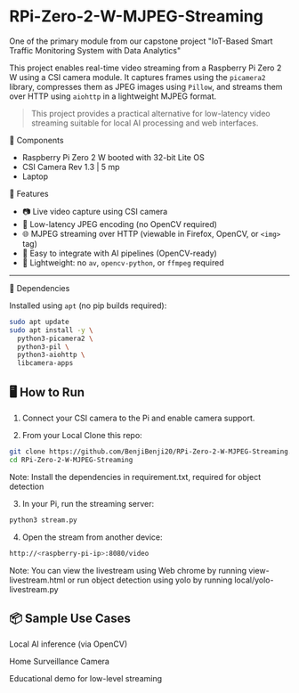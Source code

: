 # RPi-Zero-2-W-MJPEG-Streaming
One of the primary module from our capstone project "IoT-Based Smart Traffic Monitoring System with Data Analytics"

This project enables real-time video streaming from a Raspberry Pi Zero 2 W using a CSI camera module. 
It captures frames using the `picamera2` library, compresses them as JPEG images using `Pillow`, and streams them over HTTP using `aiohttp` in a lightweight MJPEG format.

> This project provides a practical alternative for low-latency video streaming suitable for local AI processing and web interfaces.

🧩 Components

- Raspberry Pi Zero 2 W booted with 32-bit Lite OS
- CSI Camera Rev 1.3 | 5 mp
- Laptop


🚀 Features

- 📷 Live video capture using CSI camera
- 🧠 Low-latency JPEG encoding (no OpenCV required)
- 🌐 MJPEG streaming over HTTP (viewable in Firefox, OpenCV, or `<img>` tag)
- 🧩 Easy to integrate with AI pipelines (OpenCV-ready)
- 🧵 Lightweight: no `av`, `opencv-python`, or `ffmpeg` required

---

🧰 Dependencies

Installed using `apt` (no pip builds required):

```bash
sudo apt update
sudo apt install -y \
  python3-picamera2 \
  python3-pil \
  python3-aiohttp \
  libcamera-apps
```


## 🖥️ How to Run

1. Connect your CSI camera to the Pi and enable camera support.

2. From your Local Clone this repo:
```bash
git clone https://github.com/BenjiBenji20/RPi-Zero-2-W-MJPEG-Streaming.git
cd RPi-Zero-2-W-MJPEG-Streaming
```
Note: Install the dependencies in requirement.txt, required for object detection

3. In your Pi, run the streaming server:
```bash
python3 stream.py
```

4. Open the stream from another device:
```bash
http://<raspberry-pi-ip>:8080/video
```
Note: You can view the livestream using Web chrome by running view-livestream.html or run object detection using yolo by running local/yolo-livestream.py

## 📦 Sample Use Cases
Local AI inference (via OpenCV)

Home Surveillance Camera 

Educational demo for low-level streaming
